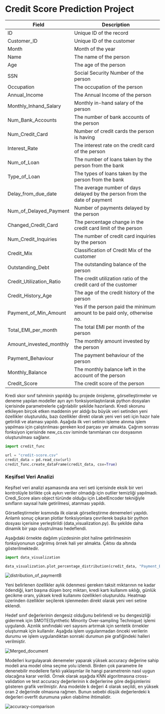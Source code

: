 # Credit Score Prediction Project

| Field                     | Description                                           |
|---------------------------|-------------------------------------------------------|
| ID                        | Unique ID of the record                               |
| Customer_ID               | Unique ID of the customer                             |
| Month                     | Month of the year                                     |
| Name                      | The name of the person                                 |
| Age                       | The age of the person                                  |
| SSN                       | Social Security Number of the person                   |
| Occupation                | The occupation of the person                           |
| Annual_Income             | The Annual Income of the person                        |
| Monthly_Inhand_Salary     | Monthly in-hand salary of the person                   |
| Num_Bank_Accounts         | The number of bank accounts of the person              |
| Num_Credit_Card           | Number of credit cards the person is having            |
| Interest_Rate             | The interest rate on the credit card of the person     |
| Num_of_Loan               | The number of loans taken by the person from the bank  |
| Type_of_Loan              | The types of loans taken by the person from the bank   |
| Delay_from_due_date       | The average number of days delayed by the person from the date of payment |
| Num_of_Delayed_Payment    | Number of payments delayed by the person               |
| Changed_Credit_Card       | The percentage change in the credit card limit of the person |
| Num_Credit_Inquiries      | The number of credit card inquiries by the person      |
| Credit_Mix                | Classification of Credit Mix of the customer           |
| Outstanding_Debt          | The outstanding balance of the person                  |
| Credit_Utilization_Ratio  | The credit utilization ratio of the credit card of the customer |
| Credit_History_Age        | The age of the credit history of the person            |
| Payment_of_Min_Amount     | Yes if the person paid the minimum amount to be paid only, otherwise no. |
| Total_EMI_per_month        | The total EMI per month of the person                  |
| Amount_invested_monthly   | The monthly amount invested by the person              |
| Payment_Behaviour         | The payment behaviour of the person                    |
| Monthly_Balance            | The monthly balance left in the account of the person   |
| Credit_Score              | The credit score of the person                          |


Kredi skor sınıf tahminin yapıldığı bu projede önişleme, görselleştirmeler ve deneme yapılan modeller ayrı ayrı fonksiyonlaştırılarak python dosyaları içerisinde parametrelerle çağrılabilir şekilde hazırlandı. Kredi skorunu etkileyen birçok etken maddenin yer aldığı bu büyük veri setinden yeni özellikler oluşturuldu, bazı özellikler direkt olarak yeni veri seti için hazır hale getirildi ve ataması yapıldı. Aşağıda ilk veri setinin işleme alınma işlem yapılması için çalıştırılması gereken kod parçası yer almakta. Çağrım sonrası fonksiyon içerisinde new_cs.csv isminde tanımlanan csv dosyasının oluşturulması sağlanır.

```python
import credit_func

url = "credit-score.csv"
credit_data = pd.read_csv(url)
credit_func.create_dataFrame(credit_data, csv=True)
```
### Keşifsel Veri Analizi

Keşifsel veri analizi aşamasında ana veri seti içerisinde eksik bir veri kontrolüyle birlikte çok aykırı veriler olmadığı için outlier temizliği yapılmadı. Credi_Score alanı object türünde olduğu için LabelEncoder tekniğiyle sınıfların sayısal hale getirilmesi, atanması yapıldı. 

Görselleştirmeler kısmında ilk olarak görselleştirme denemeleri yapıldı. Anlamlı sonuç çıkaran plotlar fonksiyonlara çevrilerek başka bir python dosyası içerisine yerleştirildi (data_visualization.py). Bu şekilde daha dinamik bir yapı oluştrulması hedeflendi. 

Aşağıdaki örnekte dağılım yüzdesinin plot haline getirilmesinin fonksiyonunun çağrılmış örnek hali yer almakta. Çıktısı da altında gösterilmektedir.

```python
import data_visualization

data_visualization.plot_percentage_distribution(credit_data, "Payment_Behaviour")
```
![distribution_of_paymentB](https://github.com/RumeysaHilal/Credit_Score_Prediction_Project/assets/66912242/a1b01076-7537-4140-b231-885c81842edd)

Yeni belirlenen özellikler aylık ödenmesi gereken taksit miktarının ne kadar ödendiği, kart başına düşen borç miktarı, kredi kartı kullanım sıklığı, günlük gecikme oranı, yüksek kredi kullanımı özellikleri oluşturuldu. Heatmap üzerinden özellikler seçilerek işlenmeden direkt olarak yeni veri setine eklendi. 

Hedef sınıf değerlerinin dengesiz olduğunu belirlendi ve bu dengesizliği gidermek için SMOTE(Synthetic Minority Over-sampling Technique) işlemi uygulandı. Azınlık sınıfındaki veri sayısını artırmak için sentetik örnekler oluşturmak için kullanılır. Aşağıda işlem uygulanmadan önceki verilerin durumu ve işlem uygulandıktan sonraki durumun pie grafiğindeki halleri verilmiştir.

![Merged_document](https://github.com/RumeysaHilal/Credit_Score_Prediction_Project/assets/66912242/12e4b726-9709-4093-abeb-a44d009115cb)

Modelleri kurgulayarak denemeler yaparak yüksek accuracy değerine sahip modeli ana model olma seçme yolu izlendi. Birden çok parametre ile denenebilir modellere farklı yaklaşımlar ile hangi parametrenin nasıl uygun olacağına karar verildi. Örnek olarak aşağıda KNN algoritmasına cross-validation ve test accuracy değerlerinin k değerlerine göre değişimlerini gösteren grafik verilmiştir. Ana modelde k değeri 4 olarak seçildi, en yüksek oran 2 değerinde olmasına rağmen. Bunun sebebi düşük değerlerdeki k değerleri overfit durumuna yakın olabilme ihtimalidir.

![accuracy-comparison](https://github.com/RumeysaHilal/Credit_Score_Prediction_Project/assets/66912242/ab7dce39-5d6b-48cc-9f0c-e9c64d3e388f)
